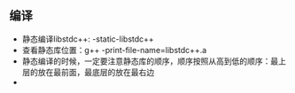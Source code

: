 ## 编译
- 静态编译libstdc++: -static-libstdc++
- 查看静态库位置：g++ -print-file-name=libstdc++.a
- 静态编译的时候，一定要注意静态库的顺序，顺序按照从高到低的顺序：最上层的放在最前面，最底层的放在最右边
- 